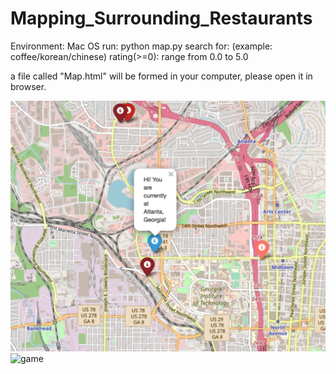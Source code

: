 # Mapping_Surrounding_Restaurants

Environment: Mac OS
run: python map.py
search for: (example: coffee/korean/chinese)
rating(>=0): range from 0.0 to 5.0

a file called "Map.html" will be formed in your computer, please open it in browser.

![game](/images/yourlocation.png)
![game](/images/reslocation.png)
